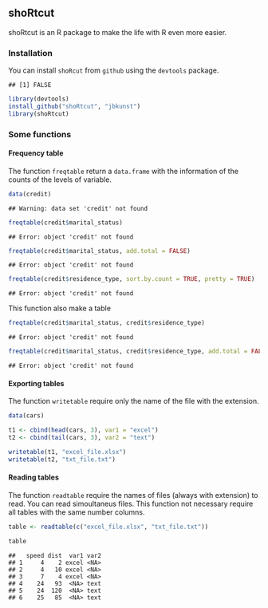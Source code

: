 ## shoRtcut

shoRtcut is an R package to make the life with R even more easier.

### Installation

You can install `shoRcut` from `github` using the `devtools` package.


```
## [1] FALSE
```





```r
library(devtools)
install_github("shoRtcut", "jbkunst")
library(shoRtcut)
```





### Some functions

#### Frequency table

The function `freqtable` return a `data.frame` with the information of the counts of the levels of variable.


```r
data(credit)
```

```
## Warning: data set 'credit' not found
```

```r
freqtable(credit$marital_status)
```

```
## Error: object 'credit' not found
```

```r
freqtable(credit$marital_status, add.total = FALSE)
```

```
## Error: object 'credit' not found
```

```r
freqtable(credit$residence_type, sort.by.count = TRUE, pretty = TRUE)
```

```
## Error: object 'credit' not found
```


This function also make a table 

```r
freqtable(credit$marital_status, credit$residence_type)
```

```
## Error: object 'credit' not found
```

```r
freqtable(credit$marital_status, credit$residence_type, add.total = FALSE, pretty = TRUE)
```

```
## Error: object 'credit' not found
```



#### Exporting tables

The function `writetable` require only the name of the file with the extension. 


```r
data(cars)

t1 <- cbind(head(cars, 3), var1 = "excel")
t2 <- cbind(tail(cars, 3), var2 = "text")

writetable(t1, "excel_file.xlsx")
writetable(t2, "txt_file.txt")
```


#### Reading tables

The function `readtable` require the names of files (always with extension) to read. You can read simoultaneus files.  This function not necessary require all tables with the same number columns.



```r
table <- readtable(c("excel_file.xlsx", "txt_file.txt"))
```


```r
table
```

```
##   speed dist  var1 var2
## 1     4    2 excel <NA>
## 2     4   10 excel <NA>
## 3     7    4 excel <NA>
## 4    24   93  <NA> text
## 5    24  120  <NA> text
## 6    25   85  <NA> text
```

